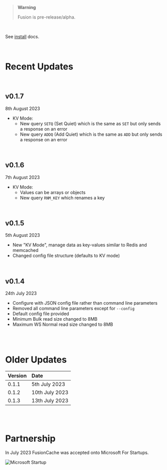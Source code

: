 <br/>
<br/>

> **Warning**
> 
> Fusion is pre-release/alpha.

<br/>

See [install](https://fusioncache.github.io/docs/install/install) docs.

<br/>

# Recent Updates

<br/>

## v0.1.7
8th August 2023
- KV Mode: 
  - New query `SETQ` (Set Quiet) which is the same as `SET` but only sends a response on an error
  - New query `ADDQ` (Add Quiet) which is the same as `ADD` but only sends a response on an error

<br/>

## v0.1.6
7th August 2023
- KV Mode: 
  - Values can be arrays or objects
  - New query `RNM_KEY` which renames a key

<br/>

## v0.1.5
5th August 2023
- New "KV Mode", manage data as key-values similar to Redis and memcached
- Changed config file structure (defaults to KV mode)

<br/>

## v0.1.4
24th July 2023
- Configure with JSON config file rather than command line parameters
- Removed all command line parameters except for `--config`
- Default config file provided
- Minimum Bulk read size changed to 8MB
- Maximum WS Normal read size changed to 8MB


<br/>
<br/>

# Older Updates


|Version|Date|
|:---|:---|
| 0.1.1 |5th July 2023|
| 0.1.2 |10th July 2023|
| 0.1.3 |13th July 2023|


<br/>
<br/>


# Partnership
In July 2023 FusionCache was accepted onto Microsoft For Startups.


![Microsoft Startup](https://www.fusioncache.io/wp-content/uploads/go-x/u/900e42d9-1db8-4c24-9b96-e35207a55ab3/l2,t0,w781,h336/image-560x241.png)
